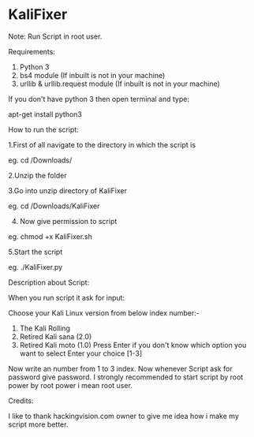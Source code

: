 # KaliFixer

Note: 
Run Script in root user.

Requirements:
1. Python 3
2. bs4 module (If inbuilt is not in your machine)
3. urllib & urllib.request module (If inbuilt is not in your machine)

If you don't have python 3 then open terminal and type:

apt-get install python3

How to run the script:

1.First of all navigate to the directory in which the script is

eg. cd /Downloads/ 

2.Unzip the folder

3.Go into unzip directory of KaliFixer

eg. cd /Downloads/KaliFixer

4. Now give permission to script

eg. chmod +x KaliFixer.sh

5.Start the script

eg. ./KaliFixer.py

Description about Script:

When you run script it ask for input:

Choose your Kali Linux version from below index number:-
1. The Kali Rolling
2. Retired Kali sana (2.0)
3. Retired Kali moto (1.0)
Press Enter if you don't know which option you want to select
Enter your choice [1-3] 

Now write an number from 1 to 3 index. Now whenever Script ask for password give password. I strongly recommended to start script by root power by root power i mean root user.
  
Credits:

I like to thank hackingvision.com owner to give me idea how i make my script more better.
